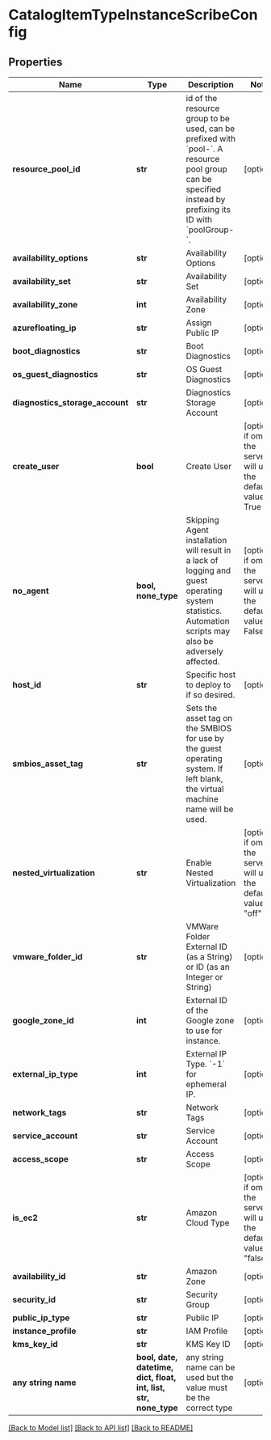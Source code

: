 # CatalogItemTypeInstanceScribeConfig


## Properties
Name | Type | Description | Notes
------------ | ------------- | ------------- | -------------
**resource_pool_id** | **str** | id of the resource group to be used, can be prefixed with &#x60;pool-&#x60;. A resource pool group can be specified instead by prefixing its ID with &#x60;poolGroup-&#x60;. | [optional] 
**availability_options** | **str** | Availability Options | [optional] 
**availability_set** | **str** | Availability Set | [optional] 
**availability_zone** | **int** | Availability Zone | [optional] 
**azurefloating_ip** | **str** | Assign Public IP | [optional] 
**boot_diagnostics** | **str** | Boot Diagnostics | [optional] 
**os_guest_diagnostics** | **str** | OS Guest Diagnostics | [optional] 
**diagnostics_storage_account** | **str** | Diagnostics Storage Account | [optional] 
**create_user** | **bool** | Create User | [optional]  if omitted the server will use the default value of True
**no_agent** | **bool, none_type** | Skipping Agent installation will result in a lack of logging and guest operating system statistics. Automation scripts may also be adversely affected. | [optional]  if omitted the server will use the default value of False
**host_id** | **str** | Specific host to deploy to if so desired. | [optional] 
**smbios_asset_tag** | **str** | Sets the asset tag on the SMBIOS for use by the guest operating system. If left blank, the virtual machine name will be used. | [optional] 
**nested_virtualization** | **str** | Enable Nested Virtualization | [optional]  if omitted the server will use the default value of "off"
**vmware_folder_id** | **str** | VMWare Folder External ID (as a String) or ID (as an Integer or String) | [optional] 
**google_zone_id** | **int** | External ID of the Google zone to use for instance. | [optional] 
**external_ip_type** | **int** | External IP Type.  &#x60;-1&#x60; for ephemeral IP. | [optional] 
**network_tags** | **str** | Network Tags | [optional] 
**service_account** | **str** | Service Account | [optional] 
**access_scope** | **str** | Access Scope | [optional] 
**is_ec2** | **str** | Amazon Cloud Type | [optional]  if omitted the server will use the default value of "false"
**availability_id** | **str** | Amazon Zone | [optional] 
**security_id** | **str** | Security Group | [optional] 
**public_ip_type** | **str** | Public IP | [optional] 
**instance_profile** | **str** | IAM Profile | [optional] 
**kms_key_id** | **str** | KMS Key ID | [optional] 
**any string name** | **bool, date, datetime, dict, float, int, list, str, none_type** | any string name can be used but the value must be the correct type | [optional]

[[Back to Model list]](../README.md#documentation-for-models) [[Back to API list]](../README.md#documentation-for-api-endpoints) [[Back to README]](../README.md)


